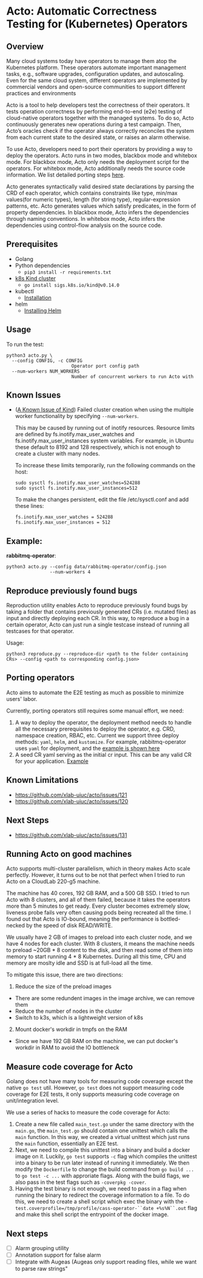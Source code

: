 # Acto: Automatic Correctness Testing for (Kubernetes) Operators


## Overview
Many cloud systems today have operators to manage them atop the Kubernetes platform.
These operators automate important management
tasks, e.g., software upgrades, configuration updates, and autoscaling.
Even for the same cloud system, different operators
are implemented by commercial vendors and open-source
communities to support different practices and environments

Acto is a tool to help developers test the correctness of their operators.
It tests operation correctness by performing end-to-end (e2e) testing of cloud-native operators together with the managed systems. 
To do so, Acto continuously generates new operations during a test campaign.
Then, Acto’s oracles check if the operator always correctly reconciles the system from each current state to the desired state, or raises an alarm otherwise.

To use Acto, developers need to port their operators by providing a way to deploy the operators.
Acto runs in two modes, blackbox mode and whitebox mode.
For blackbox mode, Acto only needs the deployment script for the operators.
For whitebox mode, Acto additionally needs the source code information.
We list detailed porting steps [here](docs/port.md).

Acto generates syntactically valid desired state declarations by parsing the CRD of each operator, which contains constraints like type, min/max values(for numeric types), length (for string type), regular-expression patterns, etc.
Acto generates values which satisfy predicates, in the form of property dependencies. In blackbox mode, Acto infers the dependencies through naming conventions. In whitebox mode, Acto infers the dependencies using control-flow analysis on the source code.

## Prerequisites
- Golang
- Python dependencies
    - `pip3 install -r requirements.txt`
- [k8s Kind cluster](https://kind.sigs.k8s.io/)  
    - `go install sigs.k8s.io/kind@v0.14.0`
- kubectl
    - [Installation](https://kubernetes.io/docs/tasks/tools/install-kubectl-linux/)
- helm
    - [Installing Helm](https://helm.sh/docs/intro/install/)

## Usage
To run the test:  
```
python3 acto.py \
  --config CONFIG, -c CONFIG
                        Operator port config path
  --num-workers NUM_WORKERS
                        Number of concurrent workers to run Acto with
```

## Known Issues
- ([A Known Issue of Kind](https://kind.sigs.k8s.io/docs/user/known-issues/#pod-errors-due-to-too-many-open-files)) Failed cluster creation when using the multiple worker functionality by specifying `--num-workers`.

  This may be caused by running out of inotify resources. Resource limits are defined by fs.inotify.max_user_watches and fs.inotify.max_user_instances system variables. For example, in Ubuntu these default to 8192 and 128 respectively, which is not enough to create a cluster with many nodes.
  
  To increase these limits temporarily, run the following commands on the host:
  ```shell
  sudo sysctl fs.inotify.max_user_watches=524288
  sudo sysctl fs.inotify.max_user_instances=512
  ```
  To make the changes persistent, edit the file /etc/sysctl.conf and add these lines:
  ```shell
  fs.inotify.max_user_watches = 524288
  fs.inotify.max_user_instances = 512
  ```

## Example:   
**rabbitmq-operator**:  
```console
python3 acto.py --config data/rabbitmq-operator/config.json
                --num-workers 4
```

## Reproduce previously found bugs
Reproduction utility enables Acto to reproduce previously found bugs by taking a folder that contains previously generated CRs (i.e. mutated files) as input and directly deploying each CR. In this way, to reproduce a bug in a certain operator, Acto can just run a single testcase instead of running all testcases for that operator.

Usage:
```console
python3 reproduce.py --reproduce-dir <path to the folder containing CRs> --config <path to corresponding config.json>
```

## Porting operators
Acto aims to automate the E2E testing as much as possible to minimize users' labor.

Currently, porting operators still requires some manual effort, we need:
1. A way to deploy the operator, the deployment method needs to handle all the necessary prerequisites to deploy the operator, e.g. CRD, namespace creation, RBAC, etc. Current we support three deploy methods: `yaml`, `helm`, and `kustomize`. For example, rabbitmq-operator uses `yaml` for deployment, and the [example is shown here](data/rabbitmq-operator/operator.yaml)
2. A seed CR yaml serving as the initial cr input. This can be any valid CR for your application. [Example](data/rabbitmq-operator/cr.yaml)

## Known Limitations 
* https://github.com/xlab-uiuc/acto/issues/121
* https://github.com/xlab-uiuc/acto/issues/120

## Next Steps 
* https://github.com/xlab-uiuc/acto/issues/131


## Running Acto on good machines
Acto supports multi-cluster parallelism, which in theory makes Acto scale perfectly.
However, it turns out to be not that perfect when I tried to run Acto on a CloudLab 220-g5 machine.

The machine has 40 cores, 192 GB RAM, and a 500 GB SSD. I tried to run Acto with 8 clusters, and all
of them failed, because it takes the operators more than 5 minutes to get ready. Every cluster becomes
extremely slow, liveness probe fails very often causing pods being recreated all the time. I found
out that Acto is IO-bound, meaning the performance is bottled-necked by the speed of disk READ/WRITE.

We usually have 2 GB of images to preload into each cluster node, and we have 4 nodes for each cluster.
With 8 clusters, it means the machine needs to preload ~20GB * 8 content to the disk, and then read
some of them into memory to start running 4 * 8 Kubernetes. During all this time, CPU and memory are
moslty idle and SSD is at full-load all the time.

To mitigate this issue, there are two directions:
1. Reduce the size of the preload images
  - There are some redundent images in the image archive, we can remove them
  - Reduce the number of nodes in the cluster
  - Switch to k3s, which is a lightweight version of k8s
2. Mount docker's workdir in tmpfs on the RAM
  - Since we have 192 GB RAM on the machine, we can put docker's workdir in RAM to avoid the IO
  bottleneck

## Measure code coverage for Acto
Golang does not have many tools for measuring code coverage except the native `go test` util.
However, `go test` does not support measuring code coverage for E2E tests, it only supports 
measuring code coverage on unit/integration level.

We use a series of hacks to measure the code coverage for Acto:
1. Create a new file called `main_test.go` under the same directory with the `main.go`, the `main_test.go` 
should contain one unittest which calls the `main` function. In this way, we created a virtual
unittest which just runs the `main` function, essentially an E2E test.
2. Next, we need to compile this unittest into a binary and build a docker image on it. Luckily, 
`go test` supports `-c` flag which compiles the unittest into a binary to be run later instead of 
running it immediately. We then modify the `Dockerfile` to change the build command from `go build ...`
to `go test -c ...` with approriate flags. Along with the build flags, we also pass in the test flags
such as `-coverpkg -cover`.
3. Having the test binary is not enough, we need to pass in a flag when running the binary to redirect 
the coverage information to a file. To do this, we need to create a shell script which exec the binary 
with the `-test.coverprofile=/tmp/profile/cass-operator-``date +%s%N``.out` flag and make this shell 
script the entrypoint of the docker image.

## Next steps
- [ ] Alarm grouping utility
- [ ] Annotation support for false alarm
- [ ] Integrate with Augeas (Augeas only support reading files, while we want to parse raw strings"